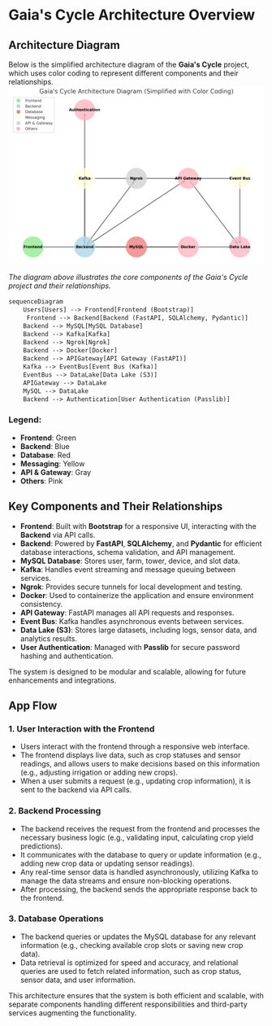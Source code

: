 # Gaia's Cycle Architecture Overview

## Architecture Diagram

Below is the simplified architecture diagram of the **Gaia's Cycle** project, which uses color coding to represent different components and their relationships.
![Gaia's Cycle Architecture Diagram](../images/archetecturediagram.png)

*The diagram above illustrates the core components of the Gaia's Cycle project and their relationships.*

``` 
sequenceDiagram
    Users[Users] --> Frontend[Frontend (Bootstrap)]
     Frontend --> Backend[Backend (FastAPI, SQLAlchemy, Pydantic)]
    Backend --> MySQL[MySQL Database]
    Backend --> Kafka[Kafka]
    Backend --> Ngrok[Ngrok]
    Backend --> Docker[Docker]
    Backend --> APIGateway[API Gateway (FastAPI)]
    Kafka --> EventBus[Event Bus (Kafka)]
    EventBus --> DataLake[Data Lake (S3)]
    APIGateway --> DataLake
    MySQL --> DataLake
    Backend --> Authentication[User Authentication (Passlib)]
```






### Legend:
- **Frontend**: Green
- **Backend**: Blue
- **Database**: Red
- **Messaging**: Yellow
- **API & Gateway**: Gray
- **Others**: Pink

## Key Components and Their Relationships

- **Frontend**: Built with **Bootstrap** for a responsive UI, interacting with the **Backend** via API calls.
- **Backend**: Powered by **FastAPI**, **SQLAlchemy**, and **Pydantic** for efficient database interactions, schema validation, and API management.
- **MySQL Database**: Stores user, farm, tower, device, and slot data.
- **Kafka**: Handles event streaming and message queuing between services.
- **Ngrok**: Provides secure tunnels for local development and testing.
- **Docker**: Used to containerize the application and ensure environment consistency.
- **API Gateway**: FastAPI manages all API requests and responses.
- **Event Bus**: Kafka handles asynchronous events between services.
- **Data Lake (S3)**: Stores large datasets, including logs, sensor data, and analytics results.
- **User Authentication**: Managed with **Passlib** for secure password hashing and authentication.

The system is designed to be modular and scalable, allowing for future enhancements and integrations.


## App Flow

### 1. User Interaction with the Frontend
- Users interact with the frontend through a responsive web interface.
- The frontend displays live data, such as crop statuses and sensor readings, and allows users to make decisions based on this information (e.g., adjusting irrigation or adding new crops).
- When a user submits a request (e.g., updating crop information), it is sent to the backend via API calls.

### 2. Backend Processing
- The backend receives the request from the frontend and processes the necessary business logic (e.g., validating input, calculating crop yield predictions).
- It communicates with the database to query or update information (e.g., adding new crop data or updating sensor readings).
- Any real-time sensor data is handled asynchronously, utilizing Kafka to manage the data streams and ensure non-blocking operations.
- After processing, the backend sends the appropriate response back to the frontend.

### 3. Database Operations
- The backend queries or updates the MySQL database for any relevant information (e.g., checking available crop slots or saving new crop data).
- Data retrieval is optimized for speed and accuracy, and relational queries are used to fetch related information, such as crop status, sensor data, and user information.

<!--
## Additional Services and Their Roles

### 1. **Redis**
- Redis is used for caching purposes to improve performance by storing frequently accessed data in memory. For example, the current status of crops and sensors might be cached for quicker retrieval without needing to query the database on each request.

### 2. **Twilio**
- Twilio is used to send notifications to users for critical updates, such as when crop growth reaches a specific stage or if sensor readings fall outside optimal ranges. Notifications are sent via SMS or email to keep users informed.
-->

This architecture ensures that the system is both efficient and scalable, with separate components handling different responsibilities and third-party services augmenting the functionality.
